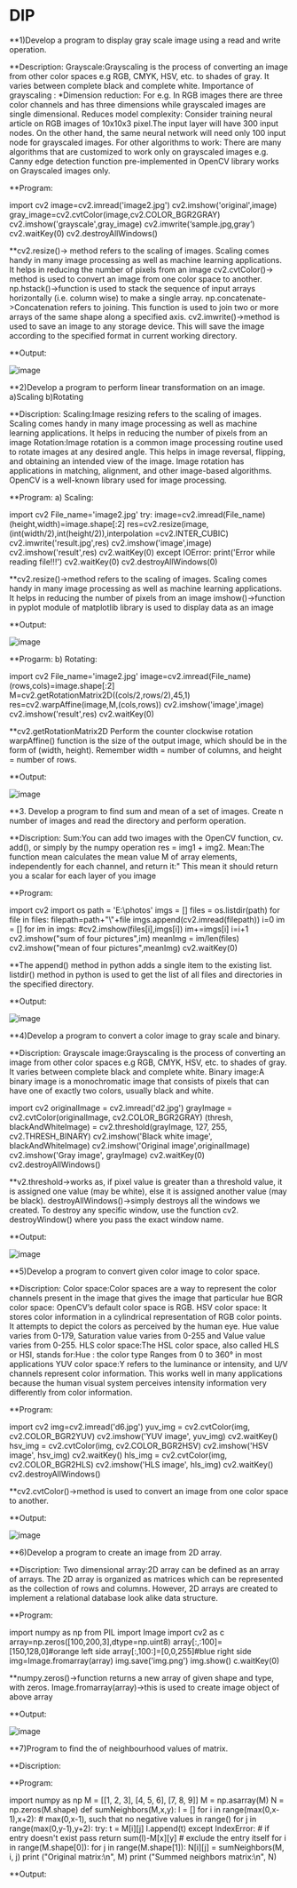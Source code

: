 # DIP
**1)Develop a program to display gray scale image using a read and write operation.

**Description:
Grayscale:Grayscaling is the process of converting an image from other color spaces e.g RGB, CMYK, HSV, etc. to shades of gray. It varies between complete black and complete white.
Importance of grayscaling :
*Dimension reduction: For e.g. In RGB images there are three color channels and has three dimensions while grayscaled images are single dimensional.
Reduces model complexity: Consider training neural article on RGB images of 10x10x3 pixel.The input layer will have 300 input nodes. On the other hand, the same neural network will need only 100 input node for grayscaled images.
For other algorithms to work: There are many algorithms that are customized to work only on grayscaled images e.g. Canny edge detection function pre-implemented in OpenCV library works on Grayscaled images only.

**Program:

import cv2
image=cv2.imread('image2.jpg')
cv2.imshow('original',image)
gray_image=cv2.cvtColor(image,cv2.COLOR_BGR2GRAY)
cv2.imshow('grayscale',gray_image)
cv2.imwrite(‘sample.jpg,gray’)
cv2.waitKey(0)
cv2.destroyAllWindows()

**cv2.resize()-> method refers to the scaling of images. Scaling comes handy in many image processing as well as machine learning applications. It helps in reducing the number of pixels from an image 
cv2.cvtColor()-> method is used to convert an image from one color space to another. 
np.hstack()->function is used to stack the sequence of input arrays horizontally (i.e. column wise) to make a single array.
np.concatenate->Concatenation refers to joining. This function is used to join two or more arrays of the same shape along a specified axis.
cv2.imwrite()->method is used to save an image to any storage device. This will save the image according to the specified format in current working directory.

**Output:

![image](https://user-images.githubusercontent.com/72377303/104425653-ca43ca00-5535-11eb-9cc2-777c38e412ef.png)

**2)Develop a program to perform linear transformation on an image.
     a)Scaling
     b)Rotating

**Discription:
Scaling:Image resizing refers to the scaling of images. Scaling comes handy in many image processing as well as machine learning applications. It helps in reducing the number of pixels from an image 
Rotation:Image rotation is a common image processing routine used to rotate images at any desired angle. This helps in image reversal, flipping, and obtaining an intended view of the image. Image rotation has applications in matching, alignment, and other image-based algorithms. OpenCV is a well-known library used for image processing.

**Program:
a) Scaling:

import cv2
File_name='image2.jpg'
try:
    image=cv2.imread(File_name)
    (height,width)=image.shape[:2]
    res=cv2.resize(image,(int(width/2),int(height/2)),interpolation =cv2.INTER_CUBIC)
    cv2.imwrite('result.jpg',res)
    cv2.imshow('image',image)	  
    cv2.imshow('result',res)
        cv2.waitKey(0)
except IOError:
    print('Error while reading file!!!')
    cv2.waitKey(0)
    cv2.destroyAllWindows(0)
    
**cv2.resize()->method refers to the scaling of images. Scaling comes handy in many image processing as well as machine learning applications. It helps in reducing the number of pixels from an image 
imshow()->function in pyplot module of matplotlib library is used to display data as an image
    
**Output: 

![image](https://user-images.githubusercontent.com/72377303/104425905-13941980-5536-11eb-8bb5-f5acc2883fe7.png)

**Progarm:
b) Rotating:

import cv2
File_name='image2.jpg'
image=cv2.imread(File_name)
(rows,cols)=image.shape[:2]
M=cv2.getRotationMatrix2D((cols/2,rows/2),45,1)
res=cv2.warpAffine(image,M,(cols,rows))
cv2.imshow('image',image)
cv2.imshow('result',res)
cv2.waitKey(0)

**cv2.getRotationMatrix2D Perform the counter clockwise rotation
warpAffine() function is the size of the output image, which should be in the form of (width, height). Remember width = number of columns, and height = number of rows.

**Output:

![image](https://user-images.githubusercontent.com/72377303/104426122-5fdf5980-5536-11eb-8254-26b81202d6f8.png)

**3. Develop a program to find sum and mean of a set of images.
Create n number of images and read the directory and perform operation.

**Discription:
Sum:You can add two images with the OpenCV function, cv. add(), or simply by the numpy operation res = img1 + img2.
Mean:The function mean calculates the mean value M of array elements, independently for each channel, and return it:" This mean it should return you a scalar for each layer of you image

**Program:

import cv2
import os
path = 'E:\photos'
imgs = []
files = os.listdir(path)
for file in files:
    filepath=path+"\\"+file
    imgs.append(cv2.imread(filepath))
i=0
im = []
for im in imgs:
    #cv2.imshow(files[i],imgs[i])
    im+=imgs[i]
    i=i+1
cv2.imshow("sum of four pictures",im)
meanImg = im/len(files)
cv2.imshow("mean of four pictures",meanImg)
cv2.waitKey(0)

**The append() method in python adds a single item to the existing list.
listdir() method in python is used to get the list of all files and directories in the specified directory.

**Output:

![image](https://user-images.githubusercontent.com/72377303/104428061-d8dfb080-5538-11eb-94a8-42d0231a7cc3.png)

**4)Develop  a program to convert a color image to gray scale and binary.

**Discription:
Grayscale image:Grayscaling is the process of converting an image from other color spaces e.g RGB, CMYK, HSV, etc. to shades of gray. It varies between complete black and complete white.
Binary image:A binary image is a monochromatic image that consists of pixels that can have one of exactly two colors, usually black and white.

import cv2 
originalImage = cv2.imread('d2.jpg')
grayImage = cv2.cvtColor(originalImage, cv2.COLOR_BGR2GRAY)
(thresh, blackAndWhiteImage) = cv2.threshold(grayImage, 127, 255, cv2.THRESH_BINARY)
cv2.imshow('Black white image', blackAndWhiteImage)
cv2.imshow('Original image',originalImage)
cv2.imshow('Gray image', grayImage)
cv2.waitKey(0)
cv2.destroyAllWindows()

**v2.threshold->works as, if pixel value is greater than a threshold value, it is assigned one value (may be white), else it is assigned another value (may be black). 
destroyAllWindows()->simply destroys all the windows we created. To destroy any specific window, use the function cv2. destroyWindow() where you pass the exact window name.

**Output:

![image](https://user-images.githubusercontent.com/72377303/104425173-3245e080-5535-11eb-94e9-936a3b05562e.png)

**5)Develop a program to convert given color image to color space.

**Discription:
Color space:Color spaces are a way to represent the color channels present in the image that gives the image that particular hue
BGR color space: OpenCV’s default color space is RGB. 
HSV color space: It stores color information in a cylindrical representation of RGB color points. It attempts to depict the colors as perceived by the human eye. Hue value varies from 0-179, Saturation value varies from 0-255 and Value value varies from 0-255. 
HLS color space:The HSL color space, also called HLS or HSI, stands for:Hue : the color type Ranges from 0 to 360° in most applications 
YUV color space:Y refers to the luminance or intensity, and U/V channels represent color information. This works well in many applications because the human visual system perceives intensity information very differently from color information.

**Program:

import cv2
img=cv2.imread('d6.jpg')
yuv_img = cv2.cvtColor(img, cv2.COLOR_BGR2YUV)
cv2.imshow('YUV image', yuv_img)
cv2.waitKey()
hsv_img = cv2.cvtColor(img, cv2.COLOR_BGR2HSV)
cv2.imshow('HSV image', hsv_img)
cv2.waitKey()
hls_img = cv2.cvtColor(img, cv2.COLOR_BGR2HLS)
cv2.imshow('HLS image', hls_img)
cv2.waitKey()
cv2.destroyAllWindows()

**cv2.cvtColor()->method is used to convert an image from one color space to another. 

**Output:

![image](https://user-images.githubusercontent.com/72377303/104425012-fd398e00-5534-11eb-8c40-0ba6cc50b18c.png)

**6)Develop  a program to create an image from 2D array.

**Discription:
Two dimensional array:2D array can be defined as an array of arrays. The 2D array is organized as matrices which can be represented as the collection of rows and columns. However, 2D arrays are created to implement a relational database look alike data structure.

**Program:

import numpy as np
from PIL import Image
import cv2 as c
array=np.zeros([100,200,3],dtype=np.uint8)
array[:,:100]=[150,128,0]#orange left side
array[:,100:]=[0,0,255]#blue right side
img=Image.fromarray(array)
img.save('img.png')
img.show()
c.waitKey(0)

**numpy.zeros()->function returns a new array of given shape and type, with zeros.
Image.fromarray(array)->this is used to create image object of above array

**Output:

![image](https://user-images.githubusercontent.com/72377303/104424762-a5028c00-5534-11eb-884f-0896bf097b2d.png)

**7)Program to find the of neighbourhood values of matrix.

**Discription:

**Program:

import numpy as np
M = [[1, 2, 3],
    [4, 5, 6],
    [7, 8, 9]] 
M = np.asarray(M)
N = np.zeros(M.shape)
def sumNeighbors(M,x,y):
    l = []
    for i in range(max(0,x-1),x+2): # max(0,x-1), such that no negative values in range() 
        for j in range(max(0,y-1),y+2):
            try:
                t = M[i][j]
                l.append(t)
            except IndexError: # if entry doesn't exist
                pass
    return sum(l)-M[x][y] # exclude the entry itself
for i in range(M.shape[0]):
    for j in range(M.shape[1]):
        N[i][j] = sumNeighbors(M, i, j)
print ("Original matrix:\n", M)
print ("Summed neighbors matrix:\n", N)

**Output:


